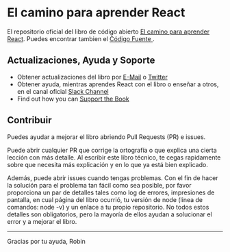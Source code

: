 # El camino para aprender React

El repositorio oficial del libro de código abierto [El camino para aprender React](https://www.robinwieruch.de/the-road-to-learn-react/). Puedes encontrar tambien el [Código Fuente ](https://github.com/rwieruch/hackernews-client).

## Actualizaciones, Ayuda y Soporte

* Obtener actualizaciones del libro por [E-Mail](https://www.getrevue.co/profile/rwieruch) o [Twitter](https://twitter.com/rwieruch)
* Obtener ayuda, mientras aprendes React con el libro o enseñar a otros, en el canal oficial [Slack Channel](https://slack-the-road-to-learn-react.wieruch.com/)
* Find out how you can [Support the Book](https://www.robinwieruch.de/about/)

## Contribuir

Puedes ayudar a mejorar el libro abriendo Pull Requests (PR) e issues.

Puede abrir cualquier PR que corrige la ortografía o  que explica una cierta lección con más detalle. Al escribir este libro técnico, te cegas rapidamente sobre que necesita más explicación y en lo que ya está bien explicado.

Además, puede abrir issues cuando tengas problemas. Con el fin de hacer la solución para el problema tan fácil como sea posible, por favor proporciona un par de detalles tales como log de errores, impresiones de pantalla, en cual página del libro ocurrió, tu versión de node (linea de comandos: node -v) y un enlace a tu propio repositorio. No todos estos detalles son obligatorios, pero la mayoría de ellos ayudan a solucionar el error y a mejorar el libro.

---

Gracias por tu ayuda,
Robin
